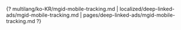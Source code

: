 {? multilang/ko-KR/mgid-mobile-tracking.md | localized/deep-linked-ads/mgid-mobile-tracking.md | pages/deep-linked-ads/mgid-mobile-tracking.md ?}
